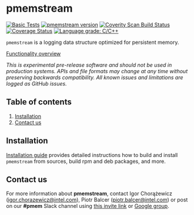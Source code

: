 # pmemstream

[![Basic Tests](https://github.com/pmem/pmemstream/actions/workflows/basic.yml/badge.svg)](https://github.com/pmem/pmemstream/actions/workflows/basic.yml)
[![pmemstream version](https://img.shields.io/github/tag/pmem/pmemstream.svg)](https://github.com/pmem/pmemstream/releases/latest)
[![Coverity Scan Build Status](https://scan.coverity.com/projects/24120/badge.svg)](https://scan.coverity.com/projects/pmem-pmemstream)
[![Coverage Status](https://codecov.io/github/pmem/pmemstream/coverage.svg?branch=master)](https://app.codecov.io/gh/pmem/pmemstream/branch/master)
[![Language grade: C/C++](https://img.shields.io/lgtm/grade/cpp/g/pmem/pmemstream.svg?logo=lgtm&logoWidth=18)](https://lgtm.com/projects/g/pmem/pmemstream/context:cpp)

`pmemstream` is a logging data structure optimized for persistent memory.

[Functionality overview](https://user-images.githubusercontent.com/23352575/177176678-5f442f97-4b21-4b5d-bc50-e6c1975f4e6a.webm)

*This is experimental pre-release software and should not be used in production systems.
APIs and file formats may change at any time without preserving backwards compatibility.
All known issues and limitations are logged as GitHub issues.*

## Table of contents
1. [Installation](#installation)
2. [Contact us](#contact-us)

## Installation
[Installation guide](INSTALL.md) provides detailed instructions how to build and install
`pmemstream` from sources, build rpm and deb packages, and more.

## Contact us
For more information about **pmemstream**, contact Igor Chorążewicz (igor.chorazewicz@intel.com),
Piotr Balcer (piotr.balcer@intel.com) or post on our **#pmem** Slack channel using
[this invite link](https://join.slack.com/t/pmem-io/shared_invite/enQtNzU4MzQ2Mzk3MDQwLWQ1YThmODVmMGFkZWI0YTdhODg4ODVhODdhYjg3NmE4N2ViZGI5NTRmZTBiNDYyOGJjYTIyNmZjYzQxODcwNDg)
or [Google group](https://groups.google.com/g/pmem).
